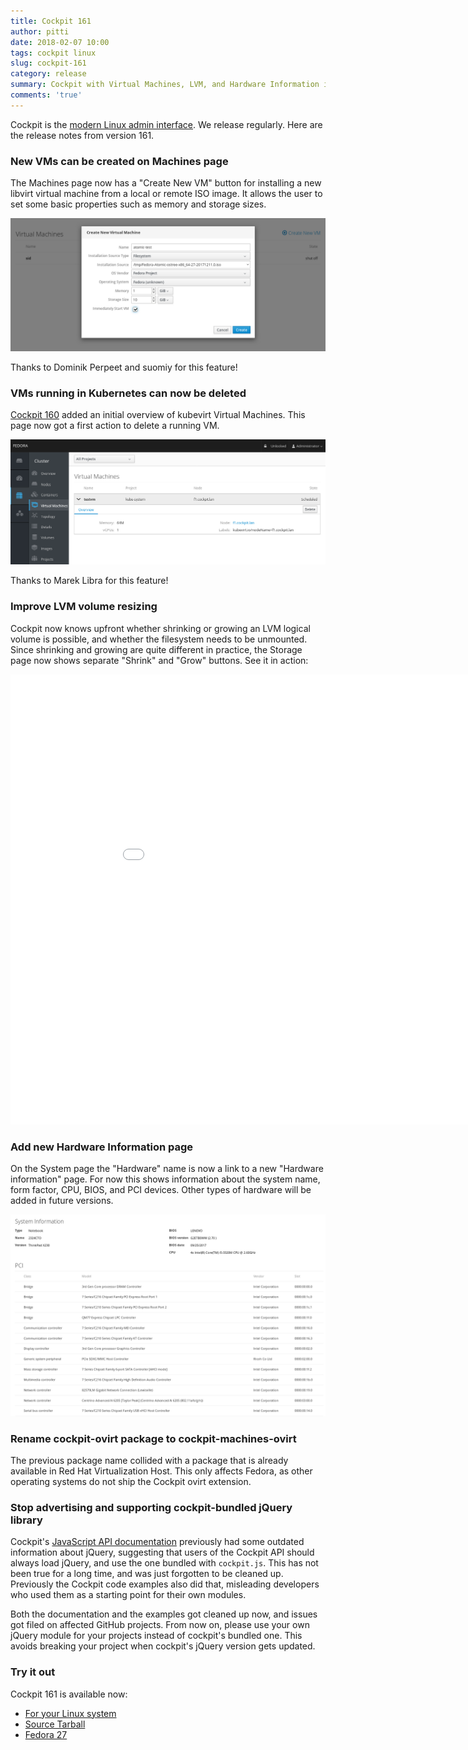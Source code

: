 ```yaml
---
title: Cockpit 161
author: pitti
date: 2018-02-07 10:00
tags: cockpit linux
slug: cockpit-161
category: release
summary: Cockpit with Virtual Machines, LVM, and Hardware Information improvements
comments: 'true'
---
```


Cockpit is the [modern Linux admin interface](https://cockpit-project.org/). We release regularly.
Here are the release notes from version 161.

### New VMs can be created on Machines page

The Machines page now has a "Create New VM" button for installing a new libvirt
virtual machine from a local or remote ISO image. It allows the user to set
some basic properties such as memory and storage sizes.

![Machines Create new VM](/images/machines-create-iso.png)

Thanks to Dominik Perpeet and suomiy for this feature!

### VMs running in Kubernetes can now be deleted

[Cockpit 160](https://cockpit-project.org/blog/cockpit-160.html) added an
initial overview of kubevirt Virtual Machines. This page now got a first action
to delete a running VM.

![kubevirt Delete](/images/kubernetes-kubevirt-delete.png)

Thanks to Marek Libra for this feature!

### Improve LVM volume resizing

Cockpit now knows upfront whether shrinking or growing an LVM logical volume is
possible, and whether the filesystem needs to be unmounted.  Since shrinking
and growing are quite different in practice, the Storage page now shows
separate "Shrink" and "Grow" buttons. See it in action:

<iframe width="960" height="720" src="//youtube.com/embed/M43yTrJ0jzc?rel=0" frameborder="0" allowfullscreen></iframe>

### Add new Hardware Information page

On the System page the "Hardware" name is now a link to a new "Hardware
information" page. For now this shows information about the system name, form
factor, CPU, BIOS, and PCI devices. Other types of hardware will be added in
future versions.

![System Hardware Info](/images/system-hwinfo.png)

### Rename cockpit-ovirt package to cockpit-machines-ovirt

The previous package name collided with a package that is already available in
Red Hat Virtualization Host. This only affects Fedora, as other operating systems
do not ship the Cockpit ovirt extension.

### Stop advertising and supporting cockpit-bundled jQuery library

Cockpit's [JavaScript API documentation](https://cockpit-project.org/guide/latest/api-base1-jquery.html)
previously had some outdated information about jQuery, suggesting that users of
the Cockpit API should always load jQuery, and use the one bundled with `cockpit.js`.
This has not been true for a long time, and was just forgotten to be cleaned up.
Previously the Cockpit code examples also did that, misleading developers who
used them as a starting point for their own modules.

Both the documentation and the examples got cleaned up now, and issues got
filed on affected GitHub projects. From now on, please use your own jQuery
module for your projects instead of cockpit's bundled one. This avoids breaking
your project when cockpit's jQuery version gets updated.

### Try it out

Cockpit 161 is available now:

 * [For your Linux system](https://cockpit-project.org/running.html)
 * [Source Tarball](https://github.com/cockpit-project/cockpit/releases/tag/161)
 * [Fedora 27](https://bodhi.fedoraproject.org/updates/cockpit-161-1.fc27)
